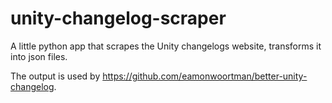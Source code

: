 # unity-changelog-scraper
A little python app that scrapes the Unity changelogs website, transforms it into json files.

The output is used by https://github.com/eamonwoortman/better-unity-changelog.
